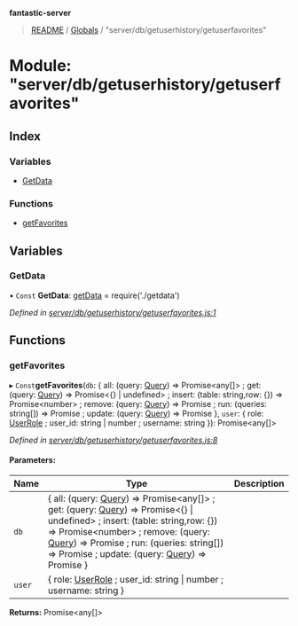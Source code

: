 **fantastic-server**

> [README](../README.md) / [Globals](../globals.md) / "server/db/getuserhistory/getuserfavorites"

# Module: "server/db/getuserhistory/getuserfavorites"

## Index

### Variables

* [GetData](_server_db_getuserhistory_getuserfavorites_.md#getdata)

### Functions

* [getFavorites](_server_db_getuserhistory_getuserfavorites_.md#getfavorites)

## Variables

### GetData

• `Const` **GetData**: [getData](_server_db_getuserhistory_getdata_.md#getdata) = require('./getdata')

*Defined in [server/db/getuserhistory/getuserfavorites.js:1](https://github.com/besimorhino/project-fantastic/blob/a9b4b41/server/db/getuserhistory/getuserfavorites.js#L1)*

## Functions

### getFavorites

▸ `Const`**getFavorites**(`db`: { all: (query: [Query](_packages_fantastic_utils_db_types_d_.md#query)) => Promise\<any[]> ; get: (query: [Query](_packages_fantastic_utils_db_types_d_.md#query)) => Promise\<{} \| undefined> ; insert: (table: string,row: {}) => Promise\<number> ; remove: (query: [Query](_packages_fantastic_utils_db_types_d_.md#query)) => Promise ; run: (queries: string[]) => Promise ; update: (query: [Query](_packages_fantastic_utils_db_types_d_.md#query)) => Promise  }, `user`: { role: [UserRole](_packages_fantastic_utils_types_d_.md#userrole) ; user_id: string \| number ; username: string  }): Promise\<any[]>

*Defined in [server/db/getuserhistory/getuserfavorites.js:8](https://github.com/besimorhino/project-fantastic/blob/a9b4b41/server/db/getuserhistory/getuserfavorites.js#L8)*

#### Parameters:

Name | Type | Description |
------ | ------ | ------ |
`db` | { all: (query: [Query](_packages_fantastic_utils_db_types_d_.md#query)) => Promise\<any[]> ; get: (query: [Query](_packages_fantastic_utils_db_types_d_.md#query)) => Promise\<{} \| undefined> ; insert: (table: string,row: {}) => Promise\<number> ; remove: (query: [Query](_packages_fantastic_utils_db_types_d_.md#query)) => Promise ; run: (queries: string[]) => Promise ; update: (query: [Query](_packages_fantastic_utils_db_types_d_.md#query)) => Promise  } |  |
`user` | { role: [UserRole](_packages_fantastic_utils_types_d_.md#userrole) ; user_id: string \| number ; username: string  } |   |

**Returns:** Promise\<any[]>
